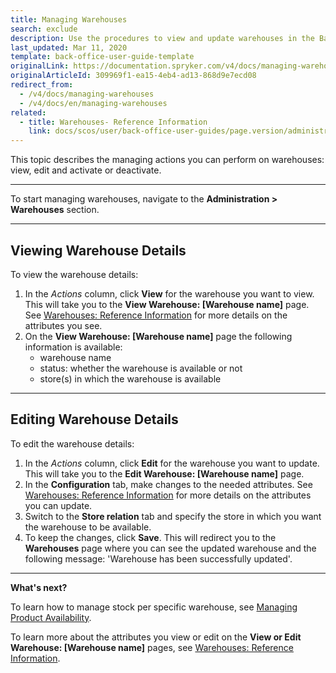 ```yaml
---
title: Managing Warehouses
search: exclude
description: Use the procedures to view and update warehouses in the Back Office.
last_updated: Mar 11, 2020
template: back-office-user-guide-template
originalLink: https://documentation.spryker.com/v4/docs/managing-warehouses
originalArticleId: 309969f1-ea15-4eb4-ad13-868d9e7ecd08
redirect_from:
  - /v4/docs/managing-warehouses
  - /v4/docs/en/managing-warehouses
related:
  - title: Warehouses- Reference Information
    link: docs/scos/user/back-office-user-guides/page.version/administration/warehouses/references/warehouses-reference-information.html
---
```


This topic describes the managing actions you can perform on warehouses: view, edit and activate or deactivate.
***
To start managing warehouses, navigate to the **Administration > Warehouses** section.
***
## Viewing Warehouse Details
To view the warehouse details:

1. In the *Actions* column, click **View** for the warehouse you want to view. This will take you to the **View Warehouse: [Warehouse name]** page. See [Warehouses: Reference Information](/docs/scos/user/back-office-user-guides/{{page.version}}/administration/warehouses/references/warehouses-reference-information.html) for more details on the attributes you see.
2. On the **View Warehouse: [Warehouse name]** page the following information is available:
    * warehouse name
    * status: whether the warehouse is available or not
    * store(s) in which the warehouse is available

***

## Editing Warehouse Details

To edit the warehouse details:

1. In the *Actions* column, click **Edit** for the warehouse you want to update. This will take you to the **Edit Warehouse: [Warehouse name]** page.
2. In the **Configuration** tab, make changes to the needed attributes. See [Warehouses: Reference Information](/docs/scos/user/back-office-user-guides/{{page.version}}/administration/warehouses/references/warehouses-reference-information.html) for more details on the attributes you can update.
3. Switch to the **Store relation** tab and specify the store in which you want the warehouse to be available.
4. To keep the changes, click **Save**. This will redirect you to the **Warehouses** page where you can see the updated warehouse and the following message: 'Warehouse has been successfully updated'.

***
**What's next?**

To learn how to manage stock per specific warehouse, see [Managing Product Availability](/docs/scos/user/back-office-user-guides/{{page.version}}/catalog/availability/managing-products-availability.html).

To learn more about the attributes you view or edit on the **View or Edit Warehouse: [Warehouse name]** pages, see [Warehouses: Reference Information](/docs/scos/user/back-office-user-guides/{{page.version}}/administration/warehouses/references/warehouses-reference-information.html).
